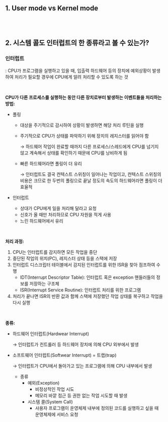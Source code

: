 ## 1. User mode vs Kernel mode

<br/><br/>

## 2. **시스템 콜도 인터럽트의 한 종류라고 볼 수 있는가?**

### 인터럽트

: CPU가 프로그램을 실행하고 있을 때, 입출력 하드웨어 등의 장치에 예외상황이 발생하여 처리가 필요할 경우에 CPU에게 알려 처리할 수 있도록 하는 것

<br/>

**CPU가 다른 프로세스를 실행하는 동안 다른 장치로부터 발생하는 이벤트들을 처리하는 방법:**

- 폴링
    - 대상을 주기적으로 감시하여 상황이 발생하면 해당 처리 루틴을 실행
    - 주기적으로 CPU가 상태를 파악하기 위해 장치의 레지스터를 읽어야 함

      → 하드웨어 작업이 완료할 때까지 다른 프로세스/스레드에게 CPU를 넘기지 않고 계속해서 상태를 확인하기 때문에 CPU를 낭비하게 됨

    - 빠른 하드웨어라면 폴링이 더 유리

      → 인터럽트도 결국 컨텍스트 스위칭이 일어나는 작업이고, 컨텍스트 스위칭의 비용은 크므로 한 두번의 폴링으로 끝날 정도의 속도의 하드웨어라면 폴링이 더 효율적

- 인터럽트
    - 상대가 CPU에게 일을 처리해 달라고 요청
    - 신호가 올 때만 처리하므로 CPU 자원을 적게 사용
    - 느린 하드웨어에서 유리

<br/>

**처리 과정:**

1. CPU는 인터럽트를 감지하면 모든 작업을 중단
2. 중단된 작업의 위치(PC), 레지스터 상태 등을 스택에 저장
3. 인터럽트 디스크립터 테이블에서 감지된 인터럽트를 위한 ISR을 찾아 점프하여 수행
    - IDT(Interrupt Descriptor Table): 인터럽트 혹은 exception 핸들러들의 정보를 저장하는 구조체
    - ISR(Interrupt Service Routine): 인터럽트 처리를 위한 프로그램
4. 처리가 끝나면 ISR의 반환 값과 함께 스택에 저장했던 작업 상태를 복구하고 작업을 다시 실행

<br/>

**종류:**

- 하드웨어 인터럽트(Hardwear Interrupt)

  → 인터럽트가 컨트롤러 등 하드웨어 장치에 의해 CPU 외부에서 발생

- 소프트웨어 인터럽트(Softwear Interrupt) = 트랩(trap)

  → 인터럽트가 CPU에서 돌아가고 있는 프로그램에 의해 CPU 내부에서 발생

    - 종류
        - 예외(Exception)
            - 비정상적인 작업 시도
            - 메모리 바깥 접근 등 권한 없는 작업 시도할 때 발생
        - 시스템 콜(System Call)
            - 사용자 프로그램이 운영체제 내부에 정의된 코드를 실행하고 싶을 때 운영체제에 서비스 요청